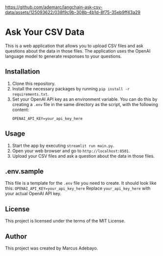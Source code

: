 
https://github.com/ademarc/langchain-ask-csv-data/assets/125093622/038f9c9b-308b-4b1d-8f75-35eb9ff43a29

# Ask Your CSV Data

This is a web application that allows you to upload CSV files and ask questions about the data in those files. The application uses the OpenAI language model to generate responses to your questions.

## Installation

1. Clone this repository.
2. Install the necessary packages by running `pip install -r requirements.txt`.
3. Set your OpenAI API key as an environment variable. You can do this by creating a `.env` file in the same directory as the script, with the following content:
    ```
    OPENAI_API_KEY=your_api_key_here
    ```

## Usage

1. Start the app by executing `streamlit run main.py`.
2. Open your web browser and go to `http://localhost:8501`.
3. Upload your CSV files and ask a question about the data in those files.

## .env.sample

This file is a template for the `.env` file you need to create. It should look like this:
    ```
    OPENAI_API_KEY=your_api_key_here
    ```
Replace `your_api_key_here` with your actual OpenAI API key.

## License

This project is licensed under the terms of the MIT License.

## Author

This project was created by Marcus Adebayo.
